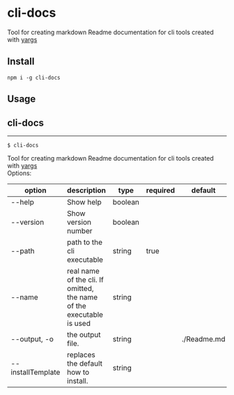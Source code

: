 # cli-docs  
Tool for creating markdown Readme documentation for cli tools created with
[yargs](https://github.com/yargs/yargs)  
## Install  
```shell  
npm i -g cli-docs  
```  
## Usage  
## cli-docs  
---  
```shell  
$ cli-docs   
```  
Tool for creating markdown Readme documentation for cli tools created with
[yargs](https://github.com/yargs/yargs)    
Options:    

  
|option|description|type|required|default|  
|---|---|---|---|---|  
|--help|Show help|boolean|||  
|--version|Show version number|boolean|||  
|--path|path to the cli executable|string|true||  
|--name|real name of the cli. If omitted, the name of the executable is used|string|||  
|--output, -o|the output file.|string||./Readme.md|  
|--installTemplate|replaces the default how to install.|string|||